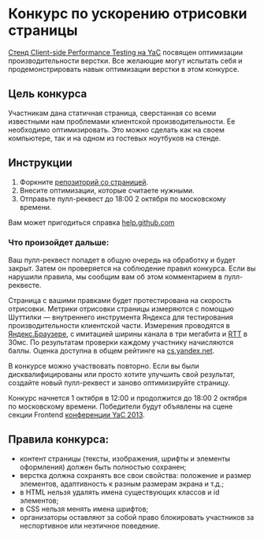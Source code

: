 Конкурс по ускорению отрисовки страницы
=======================================

[Стенд Client-side Performance Testing на YaC](http://tech.yandex.ru/events/yac/2013/#competition) посвящен оптимизации производительности верстки. Все желающие могут испытать себя и продемонстрировать навык оптимизации верстки в этом конкурсе.

Цель конкурса
-------------
Участникам дана статичная страница, сверстанная со всеми известными нам проблемами клиентской производительности. Ее необходимо оптимизировать. Это можно сделать как на своем компьютере, так и на одном из гостевых ноутбуков на стенде.

Инструкции
----------
  1. Форкните [репозиторий со страницей](http://github.com/yandex-cs/yac2013).
  2. Внесите оптимизации, которые считаете нужными.
  3. Отправьте пулл-реквест до 18:00 2 октября по московскому времени.

Вам может пригодиться справка [help.github.com](http://help.github.com)

### Что произойдет дальше:

Ваш пулл-реквест попадет в общую очередь на обработку и будет закрыт. Затем он проверяется на соблюдение правил конкурса. Если вы нарушили правила, мы сообщим вам об этом комментарием в пулл-реквесте.

Страница с вашими правками будет протестирована на скорость отрисовки. Метрики отрисовки страницы измеряются с помощью Шуттилки — внутреннего инструмента Яндекса для тестирования производительности клиентской части. Измерения проводятся в [Яндекс.Браузере](http://browser.yandex.ru/), с имитацией ширины канала в три мегабита и [RTT](https://en.wikipedia.org/wiki/Round-trip_delay_time) в 30мс. По результатам проверки каждому участнику начисляются баллы. Оценка доступна в общем рейтинге на [cs.yandex.net](http://cs.yandex.net).

В конкурсе можно участвовать повторно. Если вы были дисквалифицированы или просто хотите улучшить свой результат, создайте новый пулл-реквест и заново оптимизируйте страницу.

Конкурс начнется 1 октября в 12:00 и продолжится до 18:00 2 октября по московскому времени. Победители будут объявлены на сцене секции Frontend [конференции YaC 2013](http://tech.yandex.ru/events/yac/2013/).

Правила конкурса:
-----------------
  - контент страницы (тексты, изображения, шрифты и элементы оформления) должен быть полностью сохранен;
  - верстка должна сохранять все свои свойства: положение и размер элементов, адаптивность к разным размерам экрана и т.д.;
  - в HTML нельзя удалять имена существующих классов и id элементов;
  - в CSS нельзя менять имена шрифтов;
  - организаторы оставляют за собой право блокировать участников за неспортивное или неэтичное поведение.
